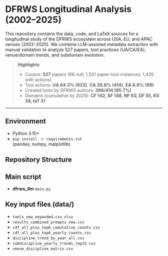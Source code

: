 # DFRWS Longitudinal Analysis (2002–2025)

This repository contains the data, code, and LaTeX sources for a longitudinal study of the DFRWS ecosystem across USA, EU, and APAC venues (2002–2025). We combine LLM-assisted metadata extraction with manual validation to analyze 527 papers, tool practices (UA/CA/EA), venue/domain trends, and subdomain evolution.

> **Highlights**
> - Corpus: **527** papers (66 null; 1,501 paper–tool instances; 1,435 with actions)
> - Tool actions: **UA 64.3% (922)**, **CA 28.8% (414)**, **EA 6.9% (99)**
> - Created tools by DFRWS authors: **396/414 (95.7%)**
> - Domains (cumulative by 2025): **CF 142, SF 148, NF 63, DF 55, KS 38, IoT 31**

---
## Environment
- Python 3.10+
- `pip install -r requirements.txt`  
  (pandas, numpy, matplotlib)
## Repository Structure

## Main script
- **dfrws_llm** `main.py`

## Key input files (data/) 
- `tools_new_expanded.csv.xlsx`
- `results_combined_prompts_new.csv`
- `cdf_all_plus_top6_cumulative_counts.csv`
- `cdf_all_plus_top6_yearly_counts.csv`
- `discipline_trend_by_year_all.csv`
- `subdiscipline_yearly_trends_top15.csv`
- `venue_discipline_matrix.csv`
